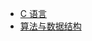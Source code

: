 - [C 语言](https://treelingleaf.github.io/Embedded.doc/#/)
- [算法与数据结构](https://treelingleaf.github.io/data-structure/#/)
